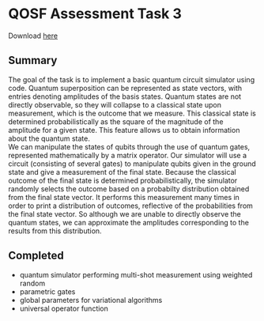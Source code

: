 # QOSF Assessment Task 3
<p>Download <a href = "https://github.com/jrrhuang/QOSF_Application/blob/main/HuangJ_package.zip?raw=true">here</a></p>

## Summary
The goal of the task is to implement a basic quantum circuit simulator using code. Quantum superposition can be represented as state vectors, with entries denoting 
amplitudes of the basis states. Quantum states are not directly observable, so they will collapse to a classical state upon measurement, which is the outcome that 
we measure. This classical state is determined probabilistically as the square of the magnitude of the amplitude for a given state. This feature allows us to obtain 
information about the quantum state.<br/>
We can manipulate the states of qubits through the use of quantum gates, represented mathematically by a matrix operator. Our simulator will use a circuit
(consisting of several gates) to manipulate qubits given in the ground state and give a measurement of the final state. Because the classical outcome of the final
state is determined probabilistically, the simulator randomly selects the outcome based on a probabilty distribution obtained from the final state vector. It
performs this measurement many times in order to print a distribution of outcomes, reflective of the probabilities from the final state vector. So although we 
are unable to directly observe the quantum states, we can approximate the amplitudes corresponding to the results from this distribution.<br/>

## Completed
- quantum simulator performing multi-shot measurement using weighted random<br/>
- parametric gates<br/>
- global parameters for variational algorithms
- universal operator function
